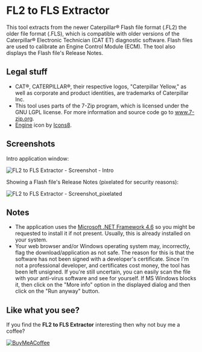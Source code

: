 # FL2 to FLS Extractor
This tool extracts from the newer Caterpillar® Flash file format (.FL2) the older file format (.FLS), which is compatible with older versions of the Caterpillar® Electronic Technician (CAT ET) diagnostic software. Flash files are used to calibrate an Engine Control Module (ECM). The tool also displays the Flash file's Release Notes.

## Legal stuff
- CAT®, CATERPILLAR®, their respective logos, "Caterpillar Yellow," as well as corporate and product identities, are trademarks of Caterpillar Inc.
- This tool uses parts of the 7-Zip program, which is licensed under the GNU LGPL license. For more information and source code go to www.7-zip.org.
- [Engine](https://icons8.com/icon/QwEwqmJDk4Za/engine) icon by [Icons8](https://icons8.com/).

## Screenshots
Intro application window:

![FL2 to FLS Extractor - Screenshot - Intro](https://user-images.githubusercontent.com/4114200/129935278-aafd82ef-6853-4966-9e93-14fac2c05c81.png)

Showing a Flash file's Release Notes (pixelated for security reasons):

![FL2 to FLS Extractor - Screenshot_pixelated](https://user-images.githubusercontent.com/4114200/129935466-481d530d-af4f-415f-bc1f-07b60a3b9317.png)

## Notes

- The application uses the [Microsoft .NET Framework 4.6](https://www.microsoft.com/en-us/download/details.aspx?id=48130) so you might be requested to install it if not present. Usually, this is already installed on your system.
- Your web browser and/or Windows operating system may, incorrectly, flag the download/application as not safe. The reason for this is that the software has not been signed with a developer's certificate. Since I'm not a professional developer, and certificates cost money, the tool has been left unsigned. If you're still uncertain, you can easily scan the file with your anti-virus software and see for yourself. If MS Windows blocks it, then click on the "More info" option in the displayed dialog and then click on the "Run anyway" button.

## Like what you see?

If you find the **FL2 to FLS Extractor** interesting then why not buy me a coffee?

[![BuyMeACoffee](https://user-images.githubusercontent.com/4114200/63639089-672f6a00-c698-11e9-9fac-3b6fcac47901.png)](https://www.buymeacoffee.com/ADYsLjqfi)
